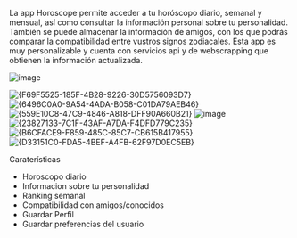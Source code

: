 La app Horoscope permite acceder a tu horóscopo diario, semanal y mensual, así como consultar la información personal sobre tu personalidad. También se puede almacenar la información de amigos, con los que podrás comparar la compatibilidad entre vustros signos zodiacales. Esta app es muy personalizable y cuenta con servicios api y de webscrapping que obtienen la información actualizada.

![image](https://github.com/user-attachments/assets/23506250-43bd-4179-ab39-56197b108960)

![{F69F5525-185F-4B28-9226-30D5756093D7}](https://github.com/user-attachments/assets/84c5c8fd-7820-4141-b342-8386c53c8859)
![{6496C0A0-9A54-4ADA-B058-C01DA79AEB46}](https://github.com/user-attachments/assets/c41ed515-587a-4538-a063-1e060bb67a7a)
![{559E10C8-47C9-4846-A818-DFF90A660B21}](https://github.com/user-attachments/assets/d50669c0-53d9-4e6a-8b31-0ae9b91d1aaf)
![image](https://github.com/user-attachments/assets/5e829947-0d71-467f-9e48-50f89ddc65fa)
![{23827133-7C1F-43AF-A7DA-F4DFD779C235}](https://github.com/user-attachments/assets/54d62624-b222-4c28-9768-c2eba9ecb81a)
![{B6CFACE9-F859-485C-85C7-CB615B417955}](https://github.com/user-attachments/assets/75c6fb95-4ca5-4c13-a168-db78f3c605d8)
![{D33151C0-FDA5-4BEF-A4FB-62F97D0EC5EB}](https://github.com/user-attachments/assets/5d9c3c6e-7e1d-41b6-bf79-ef4e9e0edb5b)



Caraterísticas
-  Horoscopo diario
-  Informacion sobre tu personalidad
-  Ranking semanal
-  Compatibilidad con amigos/conocidos
-  Guardar Perfil
-  Guardar preferencias del usuario
